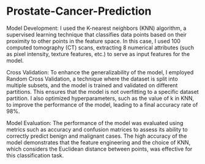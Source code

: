# Prostate-Cancer-Prediction
Model Development:
I used the K-nearest neighbors (KNN) algorithm, a supervised learning technique that classifies data points based on their proximity to other points in the feature space. In this case, I used 100 computed tomography (CT) scans, extracting 8 numerical attributes (such as pixel intensity, texture features, etc.) to serve as input features for the model.

Cross Validation:
To enhance the generalizability of the model, I employed Random Cross Validation, a technique where the dataset is split into multiple subsets, and the model is trained and validated on different partitions. This ensures that the model is not overfitting to a specific dataset partition.
I also optimized hyperparameters, such as the value of k in KNN, to improve the performance of the model, leading to a final accuracy rate of 98%.

Model Evaluation:
The performance of the model was evaluated using metrics such as accuracy and confusion matrices to assess its ability to correctly predict benign and malignant cases.
The high accuracy of the model demonstrates that the feature engineering and the choice of KNN, which considers the Euclidean distance between points, was effective for this classification task.

